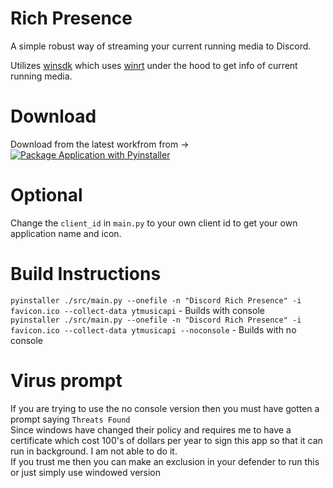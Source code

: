 # Rich Presence

A simple robust way of streaming your current running media to Discord.

Utilizes [winsdk](https://pypi.org/project/winsdk/) which uses [winrt](https://pypi.org/project/winrt/) under the hood to get info of current running media.

# Download
Download from the latest workfrom from ->
[![Package Application with Pyinstaller](https://github.com/SurajBhari/rich-presence/actions/workflows/main.yml/badge.svg)](https://github.com/SurajBhari/rich-presence/actions/workflows/main.yml)


# Optional
Change the `client_id` in `main.py` to your own client id to get your own application name and icon.

# Build Instructions
`pyinstaller ./src/main.py --onefile -n "Discord Rich Presence" -i favicon.ico --collect-data ytmusicapi` - Builds with console </br>
`pyinstaller ./src/main.py --onefile -n "Discord Rich Presence" -i favicon.ico --collect-data ytmusicapi --noconsole` - Builds with no console 

# Virus prompt
If you are trying to use the no console version then you must have gotten a prompt saying `Threats Found` </br>
Since windows have changed their policy and requires me to have a certificate which cost 100's of dollars per year to sign this app so that it can run in background. I am not able to do it.</br>
If you trust me then you can make an exclusion in your defender to run this or just simply use windowed version </br>

